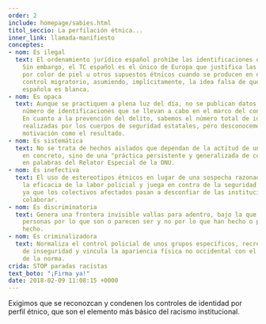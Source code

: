 ```yaml
---
order: 2
include: homepage/sabies.html
titol_seccio: La perfilación étnica...
inner_link: llamada-manifiesto
conceptes:
- nom: Es ilegal
  text: El ordenamiento jurídico español prohíbe las identificaciones discriminatorias.
    Sin embargo, el TC español es el único de Europa que justifica las identificaciones
    por color de piel u otros supuestos étnicos cuando se producen en el marco del
    control migratorio, asumiendo, implícitamente, la idea falsa de que la población
    española es blanca.
- nom: Es opaca
  text: Aunque se practiquen a plena luz del día, no se publican datos oficiales del
    número de identificaciones que se llevan a cabo en el marco del control migratorio.
    En cuanto a la prevención del delito, sabemos el número total de identificaciones
    realizadas por los cuerpos de seguridad estatales, pero desconocemos tanto la
    motivación como el resultado.
- nom: Es sistemática
  text: No se trata de hechos aislados que dependan de la actitud de un funcionario
    en concreto, sino de una "práctica persistente y generalizada de control identitario",
    en palabras del Relator Especial de la ONU.
- nom: Es inefectiva
  text: El uso de estereotipos étnicos en lugar de una sospecha razonada disminuye
    la eficacia de la labor policial y juega en contra de la seguridad ciudadana,
    ya que los colectivos afectados pasan a desconfiar de las instituciones y a no
    colaborar.
- nom: Es discriminatoria
  text: Genera una frontera invisible vallas para adentro, bajo la que se para a las
    personas por lo que son o parecen ser y no por lo que han hecho o parecen haber
    hecho.
- nom: Es criminalizadora
  text: Normaliza el control policial de unos grupos específicos, recrea una sensación
    de inseguridad y vincula la apariencia física no occidental con el incumplimiento
    de la norma.
crida: STOP paradas racistas
text_boto: "¡Firma ya!"
date: 2018-02-09 11:08:15 +0000
---
```

Exigimos que se reconozcan y condenen los controles de identidad por perfil étnico, que son el elemento más básico del racismo institucional.
